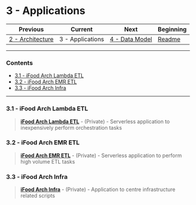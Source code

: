 # 3 - Applications

| Previous                              | Current          | Next                             | Beginning              |
| ------------------------------------- | ---------------- | -------------------------------- | ---------------------- |
| [2 - Architecture](2-Architecture.md) | 3 - Applications | [4 - Data Model](4-DataModel.md) | [Readme](../README.md) |

---

### Contents

- [3.1 - iFood Arch Lambda ETL](#31---ifood-arch-lambda-etl)
- [3.2 - iFood Arch EMR ETL](#32---ifood-arch-emr-etl)
- [3.3 - iFood Arch Infra](#33---ifood-arch-infra)

---

### <a></a>3.1 - iFood Arch Lambda ETL

> **[iFood Arch Lambda ETL](https://github.com/andre-marcos-perez/ifood-arch-lambda-etl)** - (Private) - Serverless application to inexpensively perform orchestration tasks

### <a></a>3.2 - iFood Arch EMR ETL

> **[iFood Arch EMR ETL](https://github.com/andre-marcos-perez/ifood-arch-emr-etl)** - (Private) - Serverless application to perform high volume ETL tasks

### <a></a>3.3 - iFood Arch Infra

> **[iFood Arch Infra](https://github.com/andre-marcos-perez/ifood-arch-infra)** - (Private) - Application to centre infrastructure related scripts
